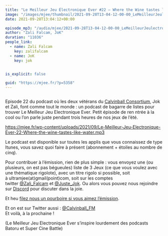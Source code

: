 ```yaml
---
title: "Le Meilleur Jeu Électronique Ever #22 – Where the Wine tastes like Water"
image: "/images/mjee/thumbnail/2021-09-28T13-04-12-00-00_LeMeilleurJeulectroniqueEver22WheretheWinetasteslikeWater.jpg"
date: 2021-09-28T13:04:12+00:00

episode_mp3: "/audio/mjee/2021-09-28T13-04-12-00-00_LeMeilleurJeulectroniqueEver22WheretheWinetasteslikeWater.mp3"
author: "Zali Falcam, JoK"
duration: "11036"
people_link: 
  - name: Zali Falcam
    key: zalifalcam
  - name: JoK
    key: jok


is_explicit: false

guid: "https://mjee.fr/?p=5358"
---
```


<PodcastHeader/>

<!-- ECRIRE LA DESCRIPTION DE L'EPISODE SOUS CETTE LIGNE -->

<img src="https://i0.wp.com/mjee.fr/wp-content/uploads/2021/09/mj29.jpg?resize=415%2C415&amp;ssl=1" alt="">



<p>Episode 22 du podcast où les deux vétérans du <a href="https://calvinballradio.wordpress.com/" rel="nofollow">Calvinball Consortium</a>, Jok et Zali, font comme tout le monde : un podcast de bagarre de listes pour trouver&nbsp;Le Meilleur Jeu Electronique Ever. Petit épisode de ren ntrée à la cool ou l’on parle juste pendant trois heures de nos jeux de l’été.</p>



 
<a href="https://mjee.fr/wp-content/uploads/2021/09/Le-Meilleur-Jeu-Electronique-Ever-22-Where-the-wine-tastes-like-water.mp3" rel="nofollow">https://mjee.fr/wp-content/uploads/2021/09/Le-Meilleur-Jeu-Electronique-Ever-22-Where-the-wine-tastes-like-water.mp3</a>
 



<p>Le podcast est disponible sur toutes les applis que vous connaissez de type Itunes, vous savez quoi faire à présent (abonnement + étoiles au nombre de cinq).</p>



<p>Pour contribuer à l’émission, rien de plus simple : vous envoyez une (ou plusieurs, on est pas bégueules) liste de&nbsp;3 Jeux&nbsp;(ce que vous voulez avec une thématique rigolote), avec un titre rigolo si possible, soit à&nbsp;ultramjee(at)gmail(point)com, soit sur les comptes twitter&nbsp;<a href="https://twitter.com/Zali_Falcam" rel="nofollow">@Zali_Falcam</a>&nbsp;et&nbsp;<a href="https://twitter.com/Juste_JoK" rel="nofollow">@Juste_Jok</a>.&nbsp;Ou alors vous pouvez nous rejoindre sur&nbsp;<a href="https://discord.gg/4RnA9v7" rel="nofollow">Discord</a>&nbsp;pour discuter dans la joie.</p>



<p>Et heu <a href="https://www.patreon.com/calvinball/posts" rel="nofollow">filez nous un pourboire si vous aimez l’émission</a>.</p>



<p>Et on est sur Twitter aussi :&nbsp;<a href="https://twitter.com/Calvinball_FM?lang=fr" rel="nofollow">@Calvinball_FM</a><br>Et voilà, à la prochaine !</p>



<p>(Le Meilleur Jeu Electronique Ever s’inspire lourdement des podcasts Batoru et Super Cine Battle)</p>


